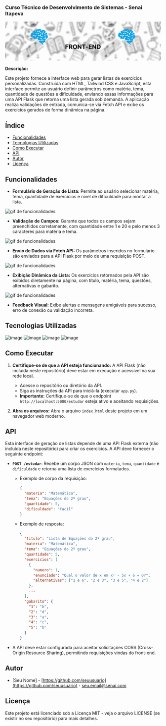### Curso Técnico de Desenvolvimento de Sistemas - Senai Itapeva

![Imagem de capa](/EstudAI.gif)

**Descrição:**

Este projeto fornece a interface web para gerar listas de exercícios personalizadas. Construída com HTML, Tailwind CSS e JavaScript, esta interface permite ao usuário definir parâmetros como matéria, tema, quantidade de questões e dificuldade, enviando essas informações para uma API Flask que retorna uma lista gerada sob demanda. A aplicação realiza validações de entrada, comunica-se via Fetch API e exibe os exercícios gerados de forma dinâmica na página.

## Índice

* [Funcionalidades](#funcionalidades)
* [Tecnologias Utilizadas](#tecnologias-utilizadas)
* [Como Executar](#como-executar)
* [API](#api)
* [Autor](#autor)
* [Licença](#licença)

## Funcionalidades

*   **Formulário de Geração de Lista:** Permite ao usuário selecionar matéria, tema, quantidade de exercícios e nível de dificuldade para montar a lista.
    
![gif de funcionalidades](/gifs/formgerador.gif)

*   **Validação de Campos:** Garante que todos os campos sejam preenchidos corretamente, com quantidade entre 1 e 20 e pelo menos 3 caracteres para matéria e tema.

![gif de funcionalidades](/gifs/validacaolista.gif)

*   **Envio de Dados via Fetch API:** Os parâmetros inseridos no formulário são enviados para a API Flask por meio de uma requisição POST.

![gif de funcionalidades](/gifs/enviodados.gif)

*   **Exibição Dinâmica da Lista:** Os exercícios retornados pela API são exibidos diretamente na página, com título, matéria, tema, questões, alternativas e gabarito.

![gif de funcionalidades](/gifs/listagerada.gif)

*   **Feedback Visual:** Exibe alertas e mensagens amigáveis para sucesso, erro de conexão ou validação incorreta.

## Tecnologias Utilizadas

![image](https://img.shields.io/badge/HTML5-E34F26?style=for-the-badge&logo=html5&logoColor=white)
![image](https://img.shields.io/badge/Tailwind_CSS-38B2AC?style=for-the-badge&logo=tailwind-css&logoColor=white)
![image](https://img.shields.io/badge/JavaScript-F7DF1E?style=for-the-badge&logo=javascript&logoColor=black)
![image](https://img.shields.io/badge/Fetch_API-1C1C1C?style=for-the-badge&logo=javascript&logoColor=white)

## Como Executar

1.  **Certifique-se de que a API esteja funcionando:** A API Flask (não incluída neste repositório) deve estar em execução e acessível na sua rede local.
    *   Acesse o repositório ou diretório da API.
    *   Siga as instruções da API para iniciá-la (executar `app.py`).
    *   **Importante:** Certifique-se de que o endpoint `http://localhost:5000/estudar` esteja ativo e aceitando requisições.

2.  **Abra os arquivos:** Abra o arquivo `index.html` deste projeto em um navegador web moderno.

## API

Esta interface de geração de listas depende de uma API Flask externa (não incluída neste repositório) para criar os exercícios. A API deve fornecer o seguinte endpoint:

*   **`POST /estudar`**: Recebe um corpo JSON com `materia`, `tema`, `quantidade` e `dificuldade` e retorna uma lista de exercícios formatados.
    *   Exemplo de corpo da requisição:
        ```json
        {
          "materia": "Matemática",
          "tema": "Equações do 2º grau",
          "quantidade": 5,
          "dificuldade": "facil"
        }
        ```
    *   Exemplo de resposta:
        ```json
        {
          "titulo": "Lista de Equações do 2º grau",
          "materia": "Matemática",
          "tema": "Equações do 2º grau",
          "quantidade": 5,
          "exercicios": [
            {
              "numero": 1,
              "enunciado": "Qual o valor de x em x² - 5x + 6 = 0?",
              "alternativas": ["1 e 6", "2 e 3", "3 e 5", "4 e 2"]
            },
            ...
          ],
          "gabarito": {
            "1": "b",
            "2": "d",
            "3": "a",
            "4": "c",
            "5": "b"
          }
        }
        ```

*   A API deve estar configurada para aceitar solicitações CORS (Cross-Origin Resource Sharing), permitindo requisições vindas do front-end.

## Autor

-   [Seu Nome] - [https://github.com/seuusuario](https://github.com/seuusuario) - seu.email@senai.com

## Licença

Este projeto está licenciado sob a Licença MIT - veja o arquivo LICENSE (se existir no seu repositório) para mais detalhes.
